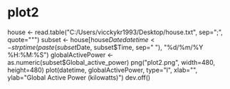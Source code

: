 # plot2
house <- read.table("C:/Users/vicckykr1993/Desktop/house.txt", sep=";", quote="\"")
subset <- house[house$Date %in% c("1/2/2007","2/2/2007") ,]
datetime <- strptime(paste(subset$Date, subset$Time, sep=" "), "%d/%m/%Y %H:%M:%S") 
globalActivePower <- as.numeric(subset$Global_active_power)
png("plot2.png", width=480, height=480)
plot(datetime, globalActivePower, type="l", xlab="", ylab="Global Active Power (kilowatts)")
dev.off()
